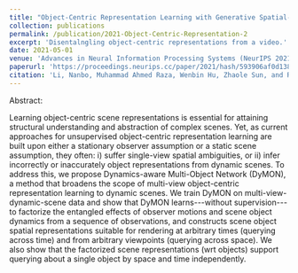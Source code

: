 ```yaml
---
title: "Object-Centric Representation Learning with Generative Spatial-Temporal Factorization"
collection: publications
permalink: /publication/2021-Object-Centric-Representation-2
excerpt: 'Disentalngling object-centric representations from a video.'
date: 2021-05-01
venue: 'Advances in Neural Information Processing Systems (NeurIPS 2021)'
paperurl: 'https://proceedings.neurips.cc/paper/2021/hash/593906af0d138e69f49d251d3e7cbed0-Abstract.html'
citation: 'Li, Nanbo, Muhammad Ahmed Raza, Wenbin Hu, Zhaole Sun, and Robert Fisher. "Object-centric representation learning with generative spatial-temporal factorization." Advances in Neural Information Processing Systems 34 (2021): 10772-10783.'
---
```


Abstract:

Learning object-centric scene representations is essential for attaining structural understanding and abstraction of complex scenes. Yet, as current approaches for unsupervised object-centric representation learning are built upon either a stationary observer assumption or a static scene assumption, they often: i) suffer single-view spatial ambiguities, or ii) infer incorrectly or inaccurately object representations from dynamic scenes. To address this, we propose Dynamics-aware Multi-Object Network (DyMON), a method that broadens the scope of multi-view object-centric representation learning to dynamic scenes. We train DyMON on multi-view-dynamic-scene data and show that DyMON learns---without supervision---to factorize the entangled effects of observer motions and scene object dynamics from a sequence of observations, and constructs scene object spatial representations suitable for rendering at arbitrary times (querying across time) and from arbitrary viewpoints (querying across space). We also show that the factorized scene representations (wrt objects) support querying about a single object by space and time independently.


